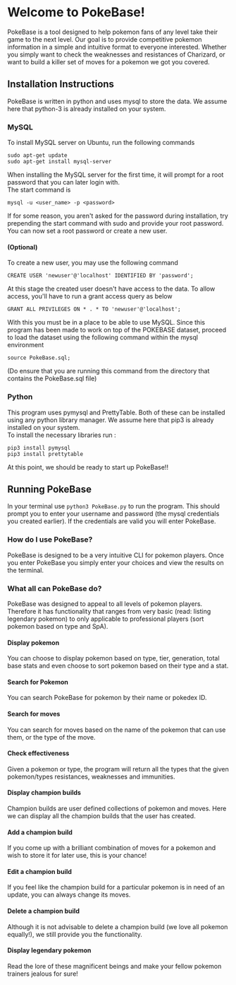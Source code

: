 # Welcome to PokeBase!
PokeBase is a tool designed to help pokemon fans of any level take their game to the next level. Our goal is to provide competitive pokemon information in a simple and intuitive format to everyone interested. Whether you simply want to check the weaknesses and resistances of Charizard, or want to build a killer set of moves for a pokemon we got you covered.

## Installation Instructions
PokeBase is written in python and uses mysql to store the data. We assume here that python-3 is already installed on your system.
### MySQL
To install MySQL server on Ubuntu, run the following commands
```
sudo apt-get update
sudo apt-get install mysql-server
```

When installing the MySQL server for the first time, it will prompt for a root password that you can later login with.  
The start command is  
```
mysql -u <user_name> -p <password>
```

If for some reason, you aren't asked for the password during installation, try prepending the start command with sudo and provide your root password. You can now set a root password or create a new user. 

#### (Optional)
To create a new user, you may use the following command
```
CREATE USER 'newuser'@'localhost' IDENTIFIED BY 'password';
```
At this stage the created user doesn't have access to the data. To allow access, you'll have to run a grant access query as below
```
GRANT ALL PRIVILEGES ON * . * TO 'newuser'@'localhost';
```

With this you must be in a place to be able to use MySQL. Since this program has been made to work on top of the POKEBASE dataset, proceed to load the dataset using the following command within the mysql environment
```
source PokeBase.sql;
```
(Do ensure that you are running this command from the directory that contains the PokeBase.sql file)  

### Python
This program uses pymysql and PrettyTable. Both of these can be installed using any python library manager. We assume here that pip3 is already installed on your system.  
To install the necessary libraries run : 
```
pip3 install pymysql
pip3 install prettytable
```
At this point, we should be ready to start up PokeBase!!

## Running PokeBase
In your terminal use ``` python3 PokeBase.py ``` to run the program.
This should prompt you to enter your username and password (the mysql credentials you created earlier). If the credentials are valid you will enter PokeBase.  
### How do I use PokeBase?
PokeBase is designed to be a very intuitive CLI for pokemon players. Once you enter PokeBase you simply enter your choices and view the results on the terminal.
### What all can PokeBase do?
PokeBase was designed to appeal to all levels of pokemon players. Therefore it has functionality that ranges from very basic (read: listing legendary pokemon) to only applicable to professional players (sort pokemon based on type and SpA).
#### Display pokemon
You can choose to display pokemon based on type, tier, generation, total base stats and even choose to sort pokemon based on their type and a stat.
#### Search for Pokemon
You can search PokeBase for pokemon by their name or pokedex ID.
#### Search for moves
You can search for moves based on the name of the pokemon that can use them, or the type of the move.
####  Check effectiveness 
Given a pokemon or type, the program will return all the types that the given pokemon/types resistances, weaknesses and immunities.
#### Display champion builds
Champion builds are user defined collections of pokemon and moves. Here we can display all the champion builds that the user has created.
#### Add a champion build
If you come up with a brilliant combination of moves for a pokemon and wish to store it for later use, this is your chance!
#### Edit a champion build
If you feel like the champion build for a particular pokemon is in need of an update, you can always change its moves.
#### Delete a champion build
Although it is not advisable to delete a champion build (we love all pokemon equally!), we still provide you the functionality.
#### Display legendary pokemon
Read the lore of these magnificent beings and make your fellow pokemon trainers jealous for sure!
